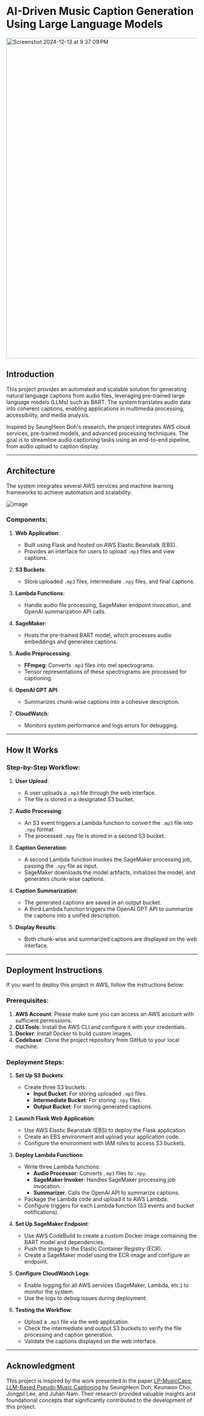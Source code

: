 # AI-Driven Music Caption Generation Using Large Language Models
<img width="842" alt="Screenshot 2024-12-13 at 9 37 09 PM" src="https://github.com/user-attachments/assets/81c2710e-cd67-4527-a094-92b9a689fe5a" />


## Introduction
This project provides an automated and scalable solution for generating natural language captions from audio files, leveraging pre-trained large language models (LLMs) such as BART. The system translates audio data into coherent captions, enabling applications in multimedia processing, accessibility, and media analysis.

Inspired by SeungHeon Doh's research, the project integrates AWS cloud services, pre-trained models, and advanced processing techniques. The goal is to streamline audio captioning tasks using an end-to-end pipeline, from audio upload to caption display.

---

## Architecture
The system integrates several AWS services and machine learning frameworks to achieve automation and scalability:

![image](https://github.com/user-attachments/assets/6b5b1252-67e9-4dad-bed0-db320c1a3840)

### Components:
1. **Web Application**:
   - Built using Flask and hosted on AWS Elastic Beanstalk (EBS).
   - Provides an interface for users to upload `.mp3` files and view captions.

2. **S3 Buckets**:
   - Store uploaded `.mp3` files, intermediate `.npy` files, and final captions.
     
3. **Lambda Functions**:
   - Handle audio file processing, SageMaker endpoint invocation, and OpenAI summarization API calls.

4. **SageMaker**:
   - Hosts the pre-trained BART model, which processes audio embeddings and generates captions.

5. **Audio Preprocessing**:
   - **FFmpeg**: Converts `.mp3` files into mel spectrograms.
   - Tensor representations of these spectrograms are processed for captioning.

6. **OpenAI GPT API**:
   - Summarizes chunk-wise captions into a cohesive description.

7. **CloudWatch**:
   - Monitors system performance and logs errors for debugging.

---

## How It Works

### Step-by-Step Workflow:
1. **User Upload**:
   - A user uploads a `.mp3` file through the web interface.
   - The file is stored in a designated S3 bucket.

2. **Audio Processing**:
   - An S3 event triggers a Lambda function to convert the `.mp3` file into `.npy` format.
   - The processed `.npy` file is stored in a second S3 bucket.

3. **Caption Generation**:
   - A second Lambda function invokes the SageMaker processing job, passing the `.npy` file as input.
   - SageMaker downloads the model artifacts, initializes the model, and generates chunk-wise captions.

4. **Caption Summarization**:
   - The generated captions are saved in an output bucket.
   - A third Lambda function triggers the OpenAI GPT API to summarize the captions into a unified description.

5. **Display Results**:
   - Both chunk-wise and summarized captions are displayed on the web interface.

---

## Deployment Instructions

If you want to deploy this project in AWS, follow the instructions below:

### Prerequisites:
1. **AWS Account**: Please make sure you can access an AWS account with sufficient permissions.
2. **CLI Tools**: Install the AWS CLI and configure it with your credentials.
3. **Docker**: Install Docker to build custom images.
4. **Codebase**: Clone the project repository from GitHub to your local machine.

### Deployment Steps:

1. **Set Up S3 Buckets**:
   - Create three S3 buckets:
     - **Input Bucket**: For storing uploaded `.mp3` files.
     - **Intermediate Bucket**: For storing `.npy` files.
     - **Output Bucket**: For storing generated captions.

2. **Launch Flask Web Application**:
   - Use AWS Elastic Beanstalk (EBS) to deploy the Flask application.
   - Create an EBS environment and upload your application code.
   - Configure the environment with IAM roles to access S3 buckets.

3. **Deploy Lambda Functions**:
   - Write three Lambda functions:
     - **Audio Processor**: Converts `.mp3` files to `.npy`.
     - **SageMaker Invoker**: Handles SageMaker processing job invocation.
     - **Summarizer**: Calls the OpenAI API to summarize captions.
   - Package the Lambda code and upload it to AWS Lambda.
   - Configure triggers for each Lambda function (S3 events and bucket notifications).

4. **Set Up SageMaker Endpoint**:
   - Use AWS CodeBuild to create a custom Docker image containing the BART model and dependencies.
   - Push the image to the Elastic Container Registry (ECR).
   - Create a SageMaker model using the ECR image and configure an endpoint.

5. **Configure CloudWatch Logs**:
   - Enable logging for all AWS services (SageMaker, Lambda, etc.) to monitor the system.
   - Use the logs to debug issues during deployment.

6. **Testing the Workflow**:
   - Upload a `.mp3` file via the web application.
   - Check the intermediate and output S3 buckets to verify the file processing and caption generation.
   - Validate the captions displayed on the web interface.

---

## Acknowledgment

This project is inspired by the work presented in the paper [LP-MusicCaps: LLM-Based Pseudo Music Captioning](https://arxiv.org/abs/2307.16372) by SeungHeon Doh, Keunwoo Choi, Jongpil Lee, and Juhan Nam. Their research provided valuable insights and foundational concepts that significantly contributed to the development of this project.

